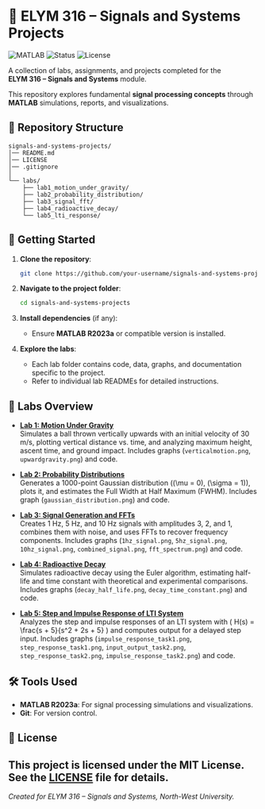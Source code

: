 # 📡 ELYM 316 – Signals and Systems Projects

![MATLAB](https://img.shields.io/badge/MATLAB-R2023a-orange?logo=mathworks&logoColor=white)
![Status](https://img.shields.io/badge/Status-Active-success)
![License](https://img.shields.io/badge/License-MIT-green)

A collection of labs, assignments, and projects completed for the  
**ELYM 316 – Signals and Systems** module.

This repository explores fundamental **signal processing concepts** through **MATLAB** simulations, reports, and visualizations.

## 📂 Repository Structure
```plaintext
signals-and-systems-projects/
│── README.md
│── LICENSE
│── .gitignore
│
└── labs/
    ├── lab1_motion_under_gravity/
    ├── lab2_probability_distribution/
    ├── lab3_signal_fft/
    ├── lab4_radioactive_decay/
    └── lab5_lti_response/
```

## 🚀 Getting Started
1. **Clone the repository**:
   ```bash
   git clone https://github.com/your-username/signals-and-systems-projects.git
   ```
2. **Navigate to the project folder**:
   ```bash
   cd signals-and-systems-projects
   ```
3. **Install dependencies** (if any):
   - Ensure **MATLAB R2023a** or compatible version is installed.

4. **Explore the labs**:
   - Each lab folder contains code, data, graphs, and documentation specific to the project.
   - Refer to individual lab READMEs for detailed instructions.

## 🧪 Labs Overview
- **[Lab 1: Motion Under Gravity](labs/lab1_motion_under_gravity/)**  
  Simulates a ball thrown vertically upwards with an initial velocity of 30 m/s, plotting vertical distance vs. time, and analyzing maximum height, ascent time, and ground impact. Includes graphs (`verticalmotion.png`, `upwardgravity.png`) and code.

- **[Lab 2: Probability Distributions](labs/lab2_probability_distribution/)**  
  Generates a 1000-point Gaussian distribution (\(\mu = 0\), \(\sigma = 1\)), plots it, and estimates the Full Width at Half Maximum (FWHM). Includes graph (`gaussian_distribution.png`) and code.

- **[Lab 3: Signal Generation and FFTs](labs/lab3_signal_fft/)**  
  Creates 1 Hz, 5 Hz, and 10 Hz signals with amplitudes 3, 2, and 1, combines them with noise, and uses FFTs to recover frequency components. Includes graphs (`1hz_signal.png`, `5hz_signal.png`, `10hz_signal.png`, `combined_signal.png`, `fft_spectrum.png`) and code.

- **[Lab 4: Radioactive Decay](labs/lab4_radioactive_decay/)**  
  Simulates radioactive decay using the Euler algorithm, estimating half-life and time constant with theoretical and experimental comparisons. Includes graphs (`decay_half_life.png`, `decay_time_constant.png`) and code.

- **[Lab 5: Step and Impulse Response of LTI System](labs/lab5_lti_response/)**  
  Analyzes the step and impulse responses of an LTI system with \( H(s) = \frac{s + 5}{s^2 + 2s + 5} \) and computes output for a delayed step input. Includes graphs (`impulse_response_task1.png`, `step_response_task1.png`, `input_output_task2.png`, `step_response_task2.png`, `impulse_response_task2.png`) and code.

## 🛠️ Tools Used
- **MATLAB R2023a**: For signal processing simulations and visualizations.
- **Git**: For version control.

## 📝 License
This project is licensed under the MIT License. See the [LICENSE](LICENSE) file for details.
---

*Created for ELYM 316 – Signals and Systems, North-West University.*
